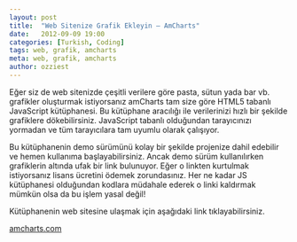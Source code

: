 ```yaml
---
layout: post
title:  "Web Sitenize Grafik Ekleyin – AmCharts"
date:   2012-09-09 19:00
categories: [Turkish, Coding]
tags: web, grafik, amcharts
meta: web, grafik, amcharts
author: ozziest
---
```


Eğer siz de web sitenizde çeşitli verilere göre pasta, sütun yada bar vb. grafikler oluşturmak istiyorsanız amCharts tam size göre HTML5 tabanlı JavaScript kütüphanesi. Bu kütüphane aracılığı ile verilerinizi hızlı bir şekilde grafiklere dökebilirsiniz. JavaScript tabanlı olduğundan tarayıcınızı yormadan ve tüm tarayıcılara tam uyumlu olarak çalışıyor.

Bu kütüphanenin demo sürümünü kolay bir şekilde projenize dahil edebilir ve hemen kullanıma başlayabilirsiniz. Ancak demo sürüm kullanılırken grafiklerin altında ufak bir link bulunuyor. Eğer o linkten kurtulmak istiyorsanız lisans ücretini ödemek zorundasınız. Her ne kadar JS kütüphanesi olduğundan kodlara müdahale ederek o linki kaldırmak mümkün olsa da bu işlem yasal değil!

Kütüphanenin web sitesine ulaşmak için aşağıdaki link tıklayabilirsiniz.

[amcharts.com](http://www.amcharts.com)